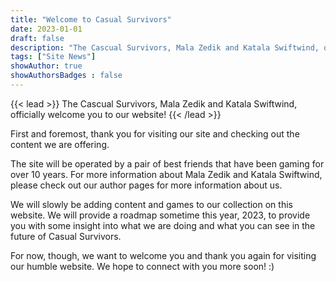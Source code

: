 ```yaml
---
title: "Welcome to Casual Survivors"
date: 2023-01-01
draft: false
description: "The Cascual Survivors, Mala Zedik and Katala Swiftwind, officially welcome you to our website!"
tags: ["Site News"]
showAuthor: true
showAuthorsBadges : false 
---
```


{{< lead >}}
The Cascual Survivors, Mala Zedik and Katala Swiftwind, officially welcome you to our website!
{{< /lead >}}

First and foremost, thank you for visiting our site and checking out the content we are offering.

The site will be operated by a pair of best friends that have been gaming for over 10 years. For more information about Mala Zedik and Katala Swiftwind, please check out our author pages for more information about us. 

We will slowly be adding content and games to our collection on this website. We will provide a roadmap sometime this year, 2023, to provide you with some insight into what we are doing and what you can see in the future of Casual Survivors. 

For now, though, we want to welcome you and thank you again for visiting our humble website. We hope to connect with you more soon! :) 
